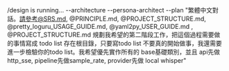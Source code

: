 /design is running… --architecture --persona-architect  --plan "繁體中文對話。請參考@SRS.md, @PRINCIPLE.md, 
@PROJECT_STRUCTURE.md, @pretty_loguru_USAGE_GUIDE.md, @yaml2py_USER_GUIDE.md , @PROJECT_STRUCTURE.md 
規劃我希望的第二階段工作，把這個過程需要做的事情寫成 todo list 存在根目錄，只要寫todo list 
不要真的開始做事，我還需要進一步檢驗你的todo list。我希望優先實作所有的 base基礎類別，並且 api先做 http_sse, 
pipeline先做sample_rate, provider先做 local whisper"